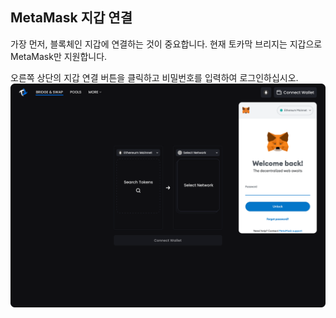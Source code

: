 ## MetaMask 지갑 연결
가장 먼저, 블록체인 지갑에 연결하는 것이 중요합니다. 현재 토카막 브리지는 지갑으로 MetaMask만 지원합니다.

오른쪽 상단의 지갑 연결 버튼을 클릭하고 비밀번호를 입력하여 로그인하십시오.
![This is an alt text.](/image/wallet01.png "This is guide image.")